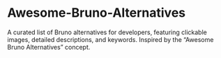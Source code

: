 # Awesome-Bruno-Alternatives
A curated list of Bruno alternatives for developers, featuring clickable images, detailed descriptions, and keywords. Inspired by the “Awesome Bruno Alternatives” concept.
